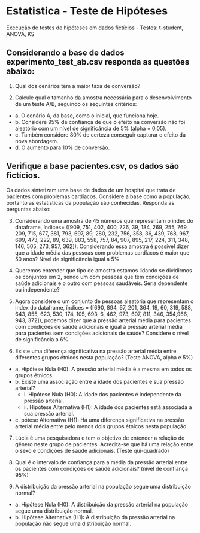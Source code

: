 # Estatistica - Teste de Hipóteses
Execução de testes de hipóteses em dados fictícios - Testes: t-student, ANOVA, KS

## Considerando a base de dados experimento_test_ab.csv responda as questões abaixo:

1. Qual dos cenários tem a maior taxa de conversão?

2. Calcule qual o tamanho da amostra necessária para o desenvolvimento de um teste A/B, seguindo os seguintes critérios:
* a. O cenário A, da base, como o inicial, que funciona hoje.
* b. Considere 95% de confiança de que o efeito na conversão não foi aleatório com um nível de significância de 5% (alpha = 0,05).
* c. Também considere 80% de certeza conseguir capturar o efeito da nova abordagem.
* d. O aumento para 10% de conversão.

## Verifique a base pacientes.csv, os dados são fictícios. 
Os dados sintetizam uma base de dados de um hospital que trata de pacientes com problemas cardíacos. Considere a base como a população, portanto as estatísticas da população são conhecidas. Responda as perguntas abaixo:

3. Considerando uma amostra de 45 números que representam o index do dataframe, índices= ([909, 751, 402, 400, 726, 39, 184, 269, 255, 769, 209, 715, 677, 381, 793, 697, 89, 280, 232, 756, 358, 36, 439, 768, 967, 699, 473, 222, 89, 639, 883, 558, 757, 84, 907, 895, 217, 224, 311, 348, 146, 505, 273, 957, 362]). Considerando essa amostra é possível dizer que a idade média das pessoas com problemas cardíacos é maior que 50 anos? Nível de significância igual a 5%.

4. Queremos entender que tipo de amostra estamos lidando se dividirmos os conjuntos em 2, sendo um com pessoas que têm condições de saúde adicionais e o outro com pessoas saudáveis. Seria dependente ou independente?

5. Agora considere o um conjunto de pessoas aleatória que representam o index do dataframe, índices = ([690, 894, 67, 201, 364, 19, 60, 319, 588, 643, 855, 623, 530, 174, 105, 693, 6, 462, 973, 607, 811, 346, 354,966, 943, 372]), podemos dizer que a pressão arterial média para pacientes com condições de saúde adicionais é igual à pressão arterial média para pacientes sem condições adicionais de saúde? Considere o nível de significância a 6%.

6. Existe uma diferença significativa na pressão arterial média entre diferentes grupos étnicos nesta população? (Teste ANOVA, alpha é 5%)
* a. Hipótese Nula (H0): A pressão arterial média é a mesma em todos os grupos étnicos.
* b. Existe uma associação entre a idade dos pacientes e sua pressão arterial?
  *   i. Hipótese Nula (H0): A idade dos pacientes é independente da pressão arterial.
  *   ii. Hipótese Alternativa (H1): A idade dos pacientes está associada à sua pressão arterial.
* c. pótese Alternativa (H1): Há uma diferença significativa na pressão arterial média entre pelo menos dois grupos étnicos nesta população.

7. Lúcia é uma pesquisadora e tem o objetivo de entender a relação de gênero neste grupo de pacientes. Acredita-se que há uma relação entre o sexo e condições de saúde adicionais. (Teste qui-quadrado)

8. Qual é o intervalo de confiança para a média da pressão arterial entre os pacientes com condições de saúde adicionais? (nível de confiança 95%)

9. A distribuição da pressão arterial na população segue uma distribuição normal?
* a. Hipótese Nula (H0): A distribuição da pressão arterial na população segue uma distribuição normal.
* b. Hipótese Alternativa (H1): A distribuição da pressão arterial na população não segue uma distribuição normal.
